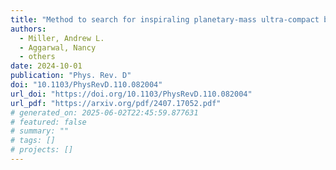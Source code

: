 ```yaml
---
title: "Method to search for inspiraling planetary-mass ultra-compact binaries using the generalized frequency-Hough transform in LIGO O3a data"
authors:
  - Miller, Andrew L.
  - Aggarwal, Nancy
  - others
date: 2024-10-01
publication: "Phys. Rev. D"
doi: "10.1103/PhysRevD.110.082004"
url_doi: "https://doi.org/10.1103/PhysRevD.110.082004"
url_pdf: "https://arxiv.org/pdf/2407.17052.pdf"
# generated_on: 2025-06-02T22:45:59.877631
# featured: false
# summary: ""
# tags: []
# projects: []
---
```


